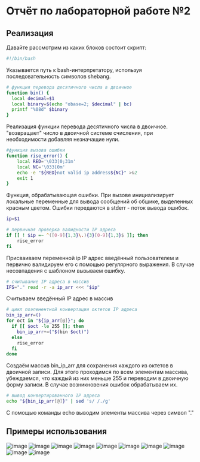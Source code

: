 # Отчёт по лабораторной работе №2

## Реализация

Давайте рассмотрим из каких блоков состоит скрипт:

```bash
#!/bin/bash
```
Указывается путь ĸ bash-интерпретатору, используя последовательность символов shebang.

```bash
# функция перевода десятичного числа в двоичное
function bin() {
  local decimal=$1
  local binary=$(echo "obase=2; $decimal" | bc)
  printf "%08d" $binary
}
```
Реализация функции перевода десятичного числа в двоичное. "возвращает" число в двоичной системе счисления, при необходимости добавляя незначащие нули.

```bash
#функция вызова ошибки
function rise_error() {
    local RED='\033[0;31m'
    local NC='\033[0m'
    echo -e "${RED}not valid ip address${NC}" >&2
    exit 1
}
```
Функция, обрабатывающая ошибки. При вызове инициализирует локальные переменные для вывода сообщений об обшике, выделенных красным цветом. Ошибки передаются в stderr - поток вывода ошибок.

```bash
ip=$1

# первичная проверка валидности IP адреса
if [[ ! $ip =~ ^([0-9]{1,3}\.){3}[0-9]{1,3}$ ]]; then
    rise_error
fi
```
Присваиваем переменной ip IP адрес введённый пользователем и первично валидируем его с помощью регулярного выражения. В случае несовпадения с шаблоном вызываем ошибку.

```bash
# считывание IP адреса в массив
IFS="." read -r -a ip_arr <<< "$ip"
```
Считываем введённый IP адрес в массив

```bash
# цикл поэлементной конвертации октетов IP адреса
bin_ip_arr=()
for oct in "${ip_arr[@]}"; do
  if [[ $oct -le 255 ]]; then
    bin_ip_arr+=("$(bin $oct)")
  else
    rise_error
  fi
done
```
Создаём массив bin_ip_arr для сохранения каждого из октетов в двоичной записи. Для этого проходимся по всем элементам массива, убеждаемся, что каждый из них меньше 255 и переводим в двоичную форму записи. В случае возникновения ошибок обрабатываем их.

```bash
# вывод конвертированного IP адреса
echo "${bin_ip_arr[@]}" | sed 's/ /./g'
```
С помощью команды echo выводим элементы массива через символ "."

## Примеры использования

![image](https://github.com/user-attachments/assets/8a24e0a4-d998-401e-88d9-6a438de890d6)
![image](https://github.com/user-attachments/assets/77978fba-b3bd-4ad4-97d1-d2aff9057b49)
![image](https://github.com/user-attachments/assets/ed2c073a-3aed-4932-ac2f-e661ed843365)
![image](https://github.com/user-attachments/assets/d6407cb0-fd34-4854-baa5-e9137bedee4d)
![image](https://github.com/user-attachments/assets/be9694c5-dede-4d41-bc7b-53f642ffb9a7)
![image](https://github.com/user-attachments/assets/2d884298-0525-4a2a-9817-284abb9cdd72)
![image](https://github.com/user-attachments/assets/db98cd0c-8908-4e3e-9066-2fa6484dea6d)
![image](https://github.com/user-attachments/assets/af775de2-ecf8-4c7d-bc12-42301a68f315)
![image](https://github.com/user-attachments/assets/9171966d-f187-4549-8e9e-ff5305c6b463)
![image](https://github.com/user-attachments/assets/95a53868-5e1c-400c-9342-47ebdaff609b)








